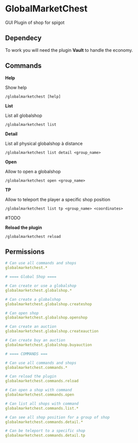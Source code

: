 # GlobalMarketChest
GUI Plugin of shop for spigot

## Dependecy
To work you will need the plugin **Vault** to handle the economy.

## Commands

**Help**

Show help

`/globalmarketchest [help]`


**List**

List all globalshop

`/globalmarketchest list`


**Detail**

List all physical globalshop à distance

`/globalmarketchest list detail <group_name>`


**Open**

Allow to open a globalshop

`/globalmarketchest open <group_name>`


**TP**

Allow to teleport the player a specific shop position

`/globalmarketchest list tp <group_name> <coordinates>`


#TODO

**Reload the plugin**

`/globalmarketchest reload`

## Permissions

```YAML
# Can use all commands and shops
globalmarketchest.*

# ==== Global Shop ====

# Can create or use a globalshop
globalmarketchest.globalshop.*

# Can create a globalshop
globalmarketchest.globalshop.createshop

# Can open shop
globalmarketchest.globalshop.openshop

# Can create an auction
globalmarketchest.globalshop.createauction

# Can create buy an auction
globalmarketchest.globalshop.buyauction

# ==== COMMANDS ===

# Can use all commands and shops
globalmarketchest.commands.*

# Can reload the plugin
globalmarketchest.commands.reload

# Can open a shop with command
globalmarketchest.commands.open

# Can list all shops with command
globalmarketchest.commands.list.*

# Can see all shop position for a group of shop
globalmarketchest.commands.detail.*

# Can be teleport to a specific shop
globalmarketchest.commands.detail.tp

```